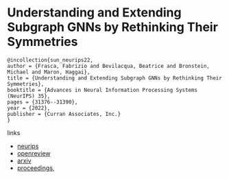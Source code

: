 # Understanding and Extending Subgraph GNNs by Rethinking Their Symmetries

```
@incollection{sun_neurips22,
author = {Frasca, Fabrizio and Bevilacqua, Beatrice and Bronstein, Michael and Maron, Haggai},
title = {Understanding and Extending Subgraph GNNs by Rethinking Their Symmetries},
booktitle = {Advances in Neural Information Processing Systems (NeurIPS) 35},
pages = {31376--31390},
year = {2022},
publisher = {Curran Associates, Inc.}
}
```

links
- [neurips](https://nips.cc/Conferences/2022/Schedule?showEvent=54892)
- [openreview](https://openreview.net/forum?id=sc7bBHAmcN)
- [arxiv](https://arxiv.org/abs/2206.11140)
- [proceedings](https://papers.nips.cc//paper_files/paper/2022/hash/cb2a4cc70db72ea779abd01107782c7b-Abstract-Conference.html),
